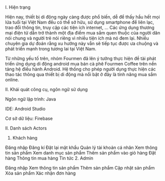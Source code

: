 I. Hiện trạng

Hiện nay, thiết bị di động ngày càng được phổ biến, dễ để thấy hầu hết mọi lứa tuổi tại Việt Nam đều có thể sở hữu, sử dụng smartphone để liên lạc, trao đổi thông tin, truy cập các tiện ích internet, … Các ứng dụng thương mại điện tử dần trở thành một địa điểm mua sắm quen thuộc của người dân nói chung và người trẻ nói riêng vì nhiều tiện ích mà nó đem lại. Nhiều chuyên gia dự đoán rằng xu hướng này vẫn sẽ tiếp tục được ưa chuộng và phát triển mạnh trong tương lai tại Việt Nam.

Từ những yếu tố trên, nhóm Fourmen đã lên ý tưởng thực hiện đề tài phát triển ứng dụng di động android mua bán cà phê Fourmen Coffee trên nền tảng hệ điều hành Android. Hệ thống cho phép người dụng thực hiện các thao tác thông qua thiết bị di động mà nổi bật ở đây là tính năng mua sắm online.

II. Khái quát công cụ, ngôn ngữ sử dụng

Ngôn ngữ lập trình: Java

IDE: Android Studio

Cơ sở dữ liệu: Firebase

II. Danh sách Actors

1. Khách hàng

Đăng nhập
Đăng kí
Đặt lại mật khẩu
Quản lý tài khoản cá nhân
Xem thông tin sản phẩm
Xem danh mục sản phẩm
Thêm sản phẩm vào giỏ hàng
Đặt hàng
Thông tin mua hàng
Tin tức
2. Admin

Đăng nhập
Xem thông tin sản phẩm
Thêm sản phẩm
Cập nhật sản phẩm
Xóa sản phẩm
Xác nhận đơn hàng
